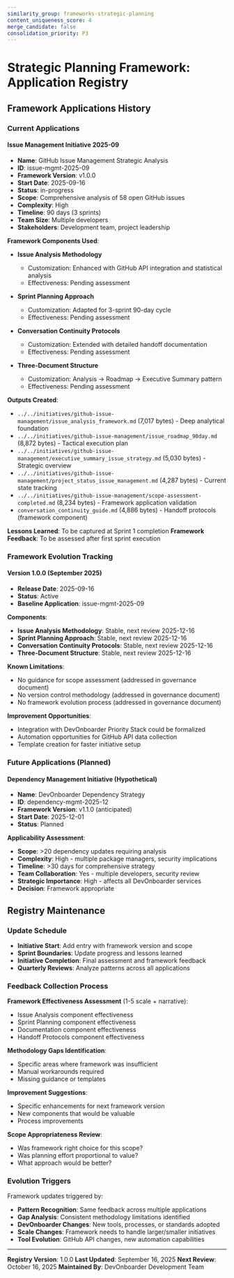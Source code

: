 ```yaml
---
similarity_group: frameworks-strategic-planning
content_uniqueness_score: 4
merge_candidate: false
consolidation_priority: P3
---
```

# Strategic Planning Framework: Application Registry

## Framework Applications History

### Current Applications

#### Issue Management Initiative 2025-09

- **Name**: GitHub Issue Management Strategic Analysis
- **ID**: issue-mgmt-2025-09
- **Framework Version**: v1.0.0
- **Start Date**: 2025-09-16
- **Status**: in-progress
- **Scope**: Comprehensive analysis of 58 open GitHub issues
- **Complexity**: High
- **Timeline**: 90 days (3 sprints)
- **Team Size**: Multiple developers
- **Stakeholders**: Development team, project leadership

**Framework Components Used**:

- **Issue Analysis Methodology**
    - Customization: Enhanced with GitHub API integration and statistical analysis
    - Effectiveness: Pending assessment

- **Sprint Planning Approach**
    - Customization: Adapted for 3-sprint 90-day cycle
    - Effectiveness: Pending assessment

- **Conversation Continuity Protocols**
    - Customization: Extended with detailed handoff documentation
    - Effectiveness: Pending assessment

- **Three-Document Structure**
    - Customization: Analysis → Roadmap → Executive Summary pattern
    - Effectiveness: Pending assessment

**Outputs Created**:

- `../../initiatives/github-issue-management/issue_analysis_framework.md` (7,017 bytes) - Deep analytical foundation
- `../../initiatives/github-issue-management/issue_roadmap_90day.md` (8,872 bytes) - Tactical execution plan
- `../../initiatives/github-issue-management/executive_summary_issue_strategy.md` (5,030 bytes) - Strategic overview
- `../../initiatives/github-issue-management/project_status_issue_management.md` (4,287 bytes) - Current state tracking
- `../../initiatives/github-issue-management/scope-assessment-completed.md` (8,234 bytes) - Framework application validation
- `conversation_continuity_guide.md` (4,886 bytes) - Handoff protocols (framework component)

**Lessons Learned**: To be captured at Sprint 1 completion
**Framework Feedback**: To be assessed after first sprint execution

### Framework Evolution Tracking

#### Version 1.0.0 (September 2025)

- **Release Date**: 2025-09-16
- **Status**: Active
- **Baseline Application**: issue-mgmt-2025-09

**Components**:

- **Issue Analysis Methodology**: Stable, next review 2025-12-16
- **Sprint Planning Approach**: Stable, next review 2025-12-16
- **Conversation Continuity Protocols**: Stable, next review 2025-12-16
- **Three-Document Structure**: Stable, next review 2025-12-16

**Known Limitations**:

- No guidance for scope assessment (addressed in governance document)
- No version control methodology (addressed in governance document)
- No framework evolution process (addressed in governance document)

**Improvement Opportunities**:

- Integration with DevOnboarder Priority Stack could be formalized
- Automation opportunities for GitHub API data collection
- Template creation for faster initiative setup

### Future Applications (Planned)

#### Dependency Management Initiative (Hypothetical)

- **Name**: DevOnboarder Dependency Strategy
- **ID**: dependency-mgmt-2025-12
- **Framework Version**: v1.1.0 (anticipated)
- **Start Date**: 2025-12-01
- **Status**: Planned

**Applicability Assessment**:

- **Scope**: >20 dependency updates requiring analysis
- **Complexity**: High - multiple package managers, security implications
- **Timeline**: >30 days for comprehensive strategy
- **Team Collaboration**: Yes - multiple developers, security review
- **Strategic Importance**: High - affects all DevOnboarder services
- **Decision**: Framework appropriate

## Registry Maintenance

### Update Schedule

- **Initiative Start**: Add entry with framework version and scope
- **Sprint Boundaries**: Update progress and lessons learned
- **Initiative Completion**: Final assessment and framework feedback
- **Quarterly Reviews**: Analyze patterns across all applications

### Feedback Collection Process

**Framework Effectiveness Assessment** (1-5 scale + narrative):

- Issue Analysis component effectiveness
- Sprint Planning component effectiveness
- Documentation component effectiveness
- Handoff Protocols component effectiveness

**Methodology Gaps Identification**:

- Specific areas where framework was insufficient
- Manual workarounds required
- Missing guidance or templates

**Improvement Suggestions**:

- Specific enhancements for next framework version
- New components that would be valuable
- Process improvements

**Scope Appropriateness Review**:

- Was framework right choice for this scope?
- Was planning effort proportional to value?
- What approach would be better?

### Evolution Triggers

Framework updates triggered by:

- **Pattern Recognition**: Same feedback across multiple applications
- **Gap Analysis**: Consistent methodology limitations identified
- **DevOnboarder Changes**: New tools, processes, or standards adopted
- **Scale Changes**: Framework needs to handle larger/smaller initiatives
- **Tool Evolution**: GitHub API changes, new automation capabilities

---

**Registry Version**: 1.0.0
**Last Updated**: September 16, 2025
**Next Review**: October 16, 2025
**Maintained By**: DevOnboarder Development Team
